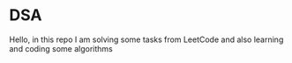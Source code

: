 # DSA

Hello, in this repo I am solving some tasks from LeetCode and also learning and coding some algorithms
